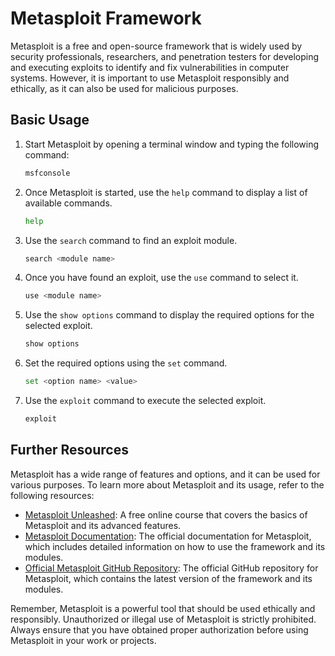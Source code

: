 # Metasploit Framework

Metasploit is a free and open-source framework that is widely used by security professionals, researchers, and penetration testers for developing and executing exploits to identify and fix vulnerabilities in computer systems. However, it is important to use Metasploit responsibly and ethically, as it can also be used for malicious purposes.

## Basic Usage

1. Start Metasploit by opening a terminal window and typing the following command:

   ```bash
   msfconsole
   ```

2. Once Metasploit is started, use the `help` command to display a list of available commands.

   ```bash
   help
   ```

3. Use the `search` command to find an exploit module.

   ```bash
   search <module name>
   ```

4. Once you have found an exploit, use the `use` command to select it.

   ```bash
   use <module name>
   ```

5. Use the `show options` command to display the required options for the selected exploit.

   ```bash
   show options
   ```

6. Set the required options using the `set` command.

   ```bash
   set <option name> <value>
   ```

7. Use the `exploit` command to execute the selected exploit.

   ```bash
   exploit
   ```

## Further Resources

Metasploit has a wide range of features and options, and it can be used for various purposes. To learn more about Metasploit and its usage, refer to the following resources:

- [Metasploit Unleashed](https://www.offensive-security.com/metasploit-unleashed/): A free online course that covers the basics of Metasploit and its advanced features.
- [Metasploit Documentation](https://docs.rapid7.com/metasploit/): The official documentation for Metasploit, which includes detailed information on how to use the framework and its modules.
- [Official Metasploit GitHub Repository](https://github.com/rapid7/metasploit-framework): The official GitHub repository for Metasploit, which contains the latest version of the framework and its modules.

Remember, Metasploit is a powerful tool that should be used ethically and responsibly. Unauthorized or illegal use of Metasploit is strictly prohibited. Always ensure that you have obtained proper authorization before using Metasploit in your work or projects.
